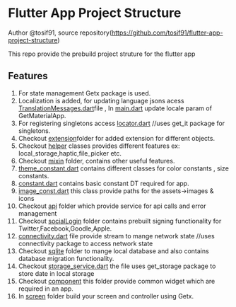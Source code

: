 # Flutter App Project Structure

Author @tosif91, source repository(https://github.com/tosif91/flutter-app-project-structure)

This repo provide the prebuild project struture for the flutter app
## Features

1) For state management  Getx package is used.
2) Localization is added, for updating language jsons acess [TranslationMessages.dart](https://github.com/tosif91/flutter-app-project-structure/blob/master/lib/util/theme/translation_message.dart)file , In [main.dart](https://github.com/tosif91/flutter-app-project-structure/blob/master/lib/main.dart) update locale param of GetMaterialApp.
3) For registering singletons access [locator.dart](https://github.com/tosif91/flutter-app-project-structure/blob/master/lib/locator.dart) //uses get_it package for singletons.
4) Checkout [extension](https://github.com/tosif91/flutter-app-project-structure/tree/master/lib/util/extension)folder for added extension for different objects.
5) Checkout [helper](https://github.com/tosif91/flutter-app-project-structure/tree/master/lib/util/helper.dart) classes provides different features ex: local_storage,haptic,file_picker etc.
6) Checkout [mixin](https://github.com/tosif91/flutter-app-project-structure/tree/master/lib/util/mixin) folder, contains other useful features.
7) [theme_constant.dart](https://github.com/tosif91/flutter-app-project-structure/blob/master/lib/util/theme/theme_constant.dart) contains different classes for color constants , size constants.
8) [constant.dart](https://github.com/tosif91/flutter-app-project-structure/blob/master/lib/util/constant.dart) contains basic constant DT required for app.
9) [image_const.dart](https://github.com/tosif91/flutter-app-project-structure/blob/master/lib/util/image_const.dart) this class provide paths for the assets->images & icons
10) Checkout [api](https://github.com/tosif91/flutter-app-project-structure/tree/master/lib/service/network/api) folder which provide service for api calls and error management
11) Checkout [socialLogin](https://github.com/tosif91/flutter-app-project-structure/tree/master/lib/service/network/socialLogin) folder contains prebuilt signing functionality for Twitter,Facebook,Goodle,Apple.
12) [connectivity.dart](https://github.com/tosif91/flutter-app-project-structure/blob/master/lib/service/network/connectivity.dart) file provide stream to mange network state //uses connectivity package to access network state
13) Checkout [sqlite](https://github.com/tosif91/flutter-app-project-structure/tree/master/lib/service/storage/sqlite) folder to mange local database and also contains database migration functionality.
14) Checkout [storage_service.dart](https://github.com/tosif91/flutter-app-project-structure/blob/master/lib/service/storage/storage_service.dart) the file uses get_storage package to store date in local storage 
15) Checkout [component](https://github.com/tosif91/flutter-app-project-structure/tree/master/lib/component) this folder provide common widget which are required in an app.
16) In [screen](https://github.com/tosif91/flutter-app-project-structure/tree/master/lib/screen) folder build your screen and controller using Getx.

